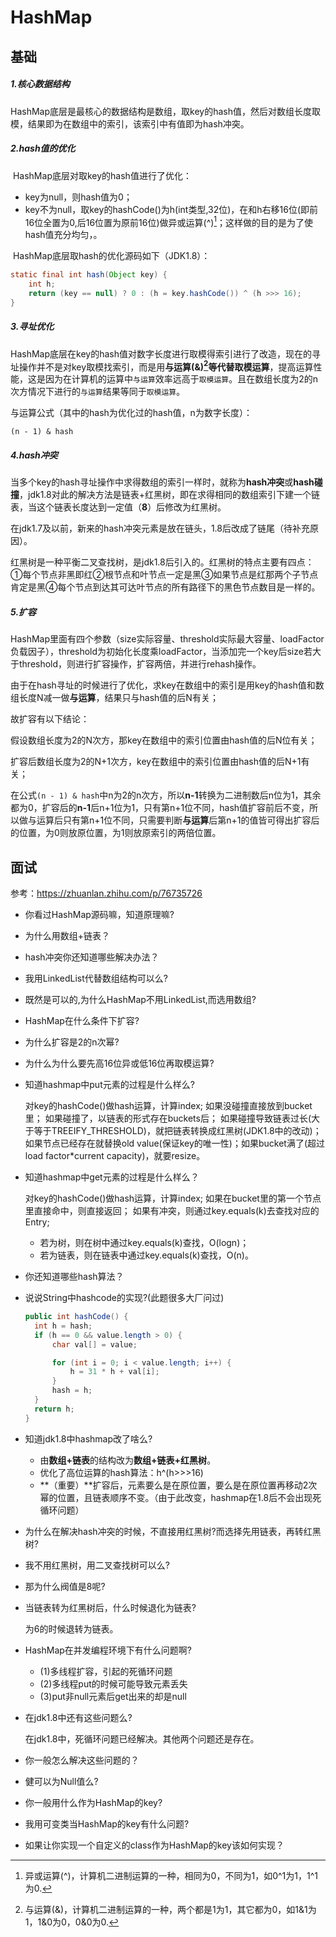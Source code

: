 # HashMap

## 基础

##### 1.核心数据结构

​	HashMap底层是最核心的数据结构是数组，取key的hash值，然后对数组长度取模，结果即为在数组中的索引，该索引中有值即为hash冲突。

##### 2.hash值的优化

​	HashMap底层对取key的hash值进行了优化：
- key为null，则hash值为0；
- key不为null，取key的hashCode()为h(int类型,32位)，在和h右移16位(即前16位全置为0,后16位置为原前16位)做异或运算(^)[^1]；这样做的目的是为了使hash值充分均匀，。

​	HashMap底层取hash的优化源码如下（JDK1.8）：


```java
static final int hash(Object key) {
    int h;
    return (key == null) ? 0 : (h = key.hashCode()) ^ (h >>> 16);
}
```

##### 3.寻址优化

​	HashMap底层在key的hash值对数字长度进行取模得索引进行了改造，现在的寻址操作并不是对key取模找索引，而是用**与运算(&)[^2]等代替取模运算**，提高运算性能，这是因为在计算机的运算中`与运算`效率远高于`取模运算`。且在数组长度为2的n次方情况下进行的`与运算`结果等同于`取模运算`。

与运算公式（其中的hash为优化过的hash值，n为数字长度）：

```
(n - 1) & hash
```

##### 4.hash冲突

​	当多个key的hash寻址操作中求得数组的索引一样时，就称为**hash冲突**或**hash碰撞**，jdk1.8对此的解决方法是链表+红黑树，即在求得相同的数组索引下建一个链表，当这个链表长度达到一定值（**8**）后修改为红黑树。

​	在jdk1.7及以前，新来的hash冲突元素是放在链头，1.8后改成了链尾（待补充原因）。

​	红黑树是一种平衡二叉查找树，是jdk1.8后引入的。红黑树的特点主要有四点：①每个节点非黑即红②根节点和叶节点一定是黑③如果节点是红那两个子节点肯定是黑④每个节点到达其可达叶节点的所有路径下的黑色节点数目是一样的。

##### 5.扩容

​	HashMap里面有四个参数（size实际容量、threshold实际最大容量、loadFactor负载因子），threshold为初始化长度乘loadFactor，当添加完一个key后size若大于threshold，则进行扩容操作，扩容两倍，并进行rehash操作。

​	由于在hash寻址的时候进行了优化，求key在数组中的索引是用key的hash值和数组长度N减一做**与运算**，结果只与hash值的后N有关；

故扩容有以下结论：

​	假设数组长度为2的N次方，那key在数组中的索引位置由hash值的后N位有关；

​	扩容后数组长度为2的N+1次方，key在数组中的索引位置由hash值的后N+1有关；

​	在公式`(n - 1) & hash`中n为2的n次方，所以**n-1**转换为二进制数后n位为1，其余都为0，扩容后的**n-1**后n+1位为1，只有第n+1位不同，hash值扩容前后不变，所以做与运算后只有第n+1位不同，只需要判断**与运算**后第n+1的值皆可得出扩容后的位置，为0则放原位置，为1则放原索引的两倍位置。

## 面试

参考：https://zhuanlan.zhihu.com/p/76735726

- 你看过HashMap源码嘛，知道原理嘛?

- 为什么用数组+链表？

- hash冲突你还知道哪些解决办法？

- 我用LinkedList代替数组结构可以么?

- 既然是可以的,为什么HashMap不用LinkedList,而选用数组?

- HashMap在什么条件下扩容?

- 为什么扩容是2的n次幂?

- 为什么为什么要先高16位异或低16位再取模运算?

- 知道hashmap中put元素的过程是什么样么?

  对key的hashCode()做hash运算，计算index; 如果没碰撞直接放到bucket里； 如果碰撞了，以链表的形式存在buckets后； 如果碰撞导致链表过长(大于等于TREEIFY_THRESHOLD)，就把链表转换成红黑树(JDK1.8中的改动)； 如果节点已经存在就替换old value(保证key的唯一性)；如果bucket满了(超过load factor*current capacity)，就要resize。

- 知道hashmap中get元素的过程是什么样么？

  对key的hashCode()做hash运算，计算index; 如果在bucket里的第一个节点里直接命中，则直接返回； 如果有冲突，则通过key.equals(k)去查找对应的Entry;

  - 若为树，则在树中通过key.equals(k)查找，O(logn)；
  - 若为链表，则在链表中通过key.equals(k)查找，O(n)。

- 你还知道哪些hash算法？

- 说说String中hashcode的实现?(此题很多大厂问过)

  ```java
  public int hashCode() {
  	int h = hash;
  	if (h == 0 && value.length > 0) {
  		char val[] = value;
  
  		for (int i = 0; i < value.length; i++) {
  			h = 31 * h + val[i];
  		}
  		hash = h;
  	}
  	return h;
  }
  ```

- 知道jdk1.8中hashmap改了啥么?

  - 由**数组+链表**的结构改为**数组+链表+红黑树**。
  - 优化了高位运算的hash算法：h^(h>>>16)
  - **（重要）**扩容后，元素要么是在原位置，要么是在原位置再移动2次幂的位置，且链表顺序不变。（由于此改变，hashmap在1.8后不会出现死循环问题）

- 为什么在解决hash冲突的时候，不直接用红黑树?而选择先用链表，再转红黑树?

- 我不用红黑树，用二叉查找树可以么?

- 那为什么阀值是8呢?

- 当链表转为红黑树后，什么时候退化为链表?

  为6的时候退转为链表。

- HashMap在并发编程环境下有什么问题啊?

  - (1)多线程扩容，引起的死循环问题
  - (2)多线程put的时候可能导致元素丢失
  - (3)put非null元素后get出来的却是null

- 在jdk1.8中还有这些问题么?

  在jdk1.8中，死循环问题已经解决。其他两个问题还是存在。

- 你一般怎么解决这些问题的？

- 健可以为Null值么?
- 你一般用什么作为HashMap的key?
- 我用可变类当HashMap的key有什么问题?
- 如果让你实现一个自定义的class作为HashMap的key该如何实现？













[^1]: 异或运算(^)，计算机二进制运算的一种，相同为0，不同为1，如0^1为1，1^1为0.
[^2]:与运算(&)，计算机二进制运算的一种，两个都是1为1，其它都为0，如1&1为1，1&0为0，0&0为0.